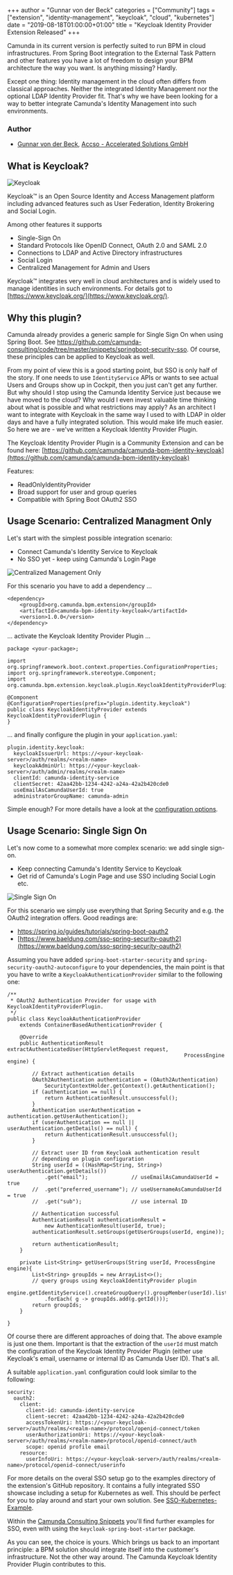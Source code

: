 +++
author = "Gunnar von der Beck"
categories = ["Community"]
tags = ["extension", "identity-management", "keycloak", "cloud", "kubernetes"]
date = "2019-08-18T01:00:00+01:00"
title = "Keycloak Identity Provider Extension Released"
+++


Camunda in its current version is perfectly suited to run BPM in cloud infrastructures. From Spring Boot integration to the External Task Pattern and other features you have a lot of freedom to design your BPM architecture the way you want. Is anything missing? Hardly.

Except one thing: Identity management in the cloud often differs from classical approaches. Neither the integrated Identity Management nor the optional LDAP Identity Provider fit. That's why we have been looking for a way to better integrate Camunda's Identity Management into such environments.
<!--more-->
### Author

- [Gunnar von der Beck](https://www.xing.com/profile/Gunnar_vonderBeck/portfolio "XING Profile"), [Accso - Accelerated Solutions GmbH](https://accso.de/ "https://accso.de/")

## What is Keycloak?

![Keycloak](keycloak.png "https://www.keycloak.org/")

Keycloak&trade; is an Open Source Identity and Access Management platform including advanced features such as User Federation, Identity Brokering and Social Login.

Among other features it supports

* Single-Sign On
* Standard Protocols like OpenID Connect, OAuth 2.0 and SAML 2.0
* Connections to LDAP and Active Directory infrastructures
* Social Login
* Centralized Management for Admin and Users

Keycloak&trade; integrates very well in cloud architectures and is widely used to manage identities in such environments. For details got to [https://www.keycloak.org/](https://www.keycloak.org/).

## Why this plugin?

Camunda already provides a generic sample for Single Sign On when using Spring Boot. See <https://github.com/camunda-consulting/code/tree/master/snippets/springboot-security-sso>. Of course, these principles can be applied to Keycloak as well.

From my point of view this is a good starting point, but SSO is only half of the story. If one needs to use `IdentityService` APIs or wants to see actual Users and Groups show up in Cockpit, then you just can't get any further. But why should I stop using the Camunda Identity Service just because we have moved to the cloud? Why would I even invest valuable time thinking about what is possible and  what restrictions may apply? As an architect I want to integrate with Keycloak in the same way I used to with LDAP in older days and have a fully integrated solution. This would make life much easier. So here we are - we've written a Keycloak Identity Provider Plugin.

The Keycloak Identity Provider Plugin is a Community Extension and can be found here: [https://github.com/camunda/camunda-bpm-identity-keycloak](https://github.com/camunda/camunda-bpm-identity-keycloak)

Features:

*   ReadOnlyIdentityProvider
*   Broad support for user and group queries
*   Compatible with Spring Boot OAuth2 SSO

## Usage Scenario: Centralized Managment Only

Let's start with the simplest possible integration scenario:

* Connect Camunda's Identity Service to Keycloak
* No SSO yet - keep using Camunda's Login Page

![Centralized Management Only](centralized-management-only.png)

For this scenario you have to add a dependency ...

	<dependency>
		<groupId>org.camunda.bpm.extension</groupId>
		<artifactId>camunda-bpm-identity-keycloak</artifactId>
		<version>1.0.0</version>
	</dependency>


... activate the Keycloak Identity Provider Plugin ...

	package <your-package>;

	import org.springframework.boot.context.properties.ConfigurationProperties;
	import org.springframework.stereotype.Component;
	import org.camunda.bpm.extension.keycloak.plugin.KeycloakIdentityProviderPlugin;

	@Component
	@ConfigurationProperties(prefix="plugin.identity.keycloak")
	public class KeycloakIdentityProvider extends KeycloakIdentityProviderPlugin {
	}

... and finally configure the plugin in your `application.yaml`:

	plugin.identity.keycloak:
	  keycloakIssuerUrl: https://<your-keycloak-server>/auth/realms/<realm-name>
	  keycloakAdminUrl: https://<your-keycloak-server>/auth/admin/realms/<realm-name>
	  clientId: camunda-identity-service
	  clientSecret: 42aa42bb-1234-4242-a24a-42a2b420cde0
	  useEmailAsCamundaUserId: true
	  administratorGroupName: camunda-admin

Simple enough? For more details have a look at the [configuration options](https://github.com/camunda/camunda-bpm-identity-keycloak).

## Usage Scenario: Single Sign On

Let's now come to a somewhat more complex scenario: we add single sign-on.

* Keep connecting Camunda's Identity Service to Keycloak
* Get rid of Camunda's Login Page and use SSO including Social Login etc.

![Single Sign On](single-sign-on.png)

For this scenario we simply use everything that Spring Security and e.g. the OAuth2 integration offers. Good readings are:

* [https://spring.io/guides/tutorials/spring-boot-oauth2
](https://spring.io/guides/tutorials/spring-boot-oauth2
)
* [https://www.baeldung.com/sso-spring-security-oauth2](https://www.baeldung.com/sso-spring-security-oauth2)

Assuming you have added `spring-boot-starter-security` and `spring-security-oauth2-autoconfigure` to your dependencies, the main point is that you have to write a `KeycloakAuthenticationProvider` similar to the following one:

	/**
	 * OAuth2 Authentication Provider for usage with KeycloakIdentityProviderPlugin.
	 */
	public class KeycloakAuthenticationProvider
	    extends ContainerBasedAuthenticationProvider {

	    @Override
	    public AuthenticationResult extractAuthenticatedUser(HttpServletRequest request,
	                                                         ProcessEngine engine) {

	    	// Extract authentication details
	        OAuth2Authentication authentication = (OAuth2Authentication)
                SecurityContextHolder.getContext().getAuthentication();
	        if (authentication == null) {
	            return AuthenticationResult.unsuccessful();
	        }
	        Authentication userAuthentication = authentication.getUserAuthentication();
	        if (userAuthentication == null || userAuthentication.getDetails() == null) {
	            return AuthenticationResult.unsuccessful();
	        }

	        // Extract user ID from Keycloak authentication result
			// depending on plugin configuration
	        String userId = ((HashMap<String, String>) userAuthentication.getDetails())
                .get("email");              // useEmailAsCamundaUserId = true
            //  .get("preferred_username"); // useUsernameAsCamundaUserId = true
            //  .get("sub");                // use internal ID

	        // Authentication successful
	        AuthenticationResult authenticationResult =
	            new AuthenticationResult(userId, true);
	        authenticationResult.setGroups(getUserGroups(userId, engine));

	        return authenticationResult;
	    }

	    private List<String> getUserGroups(String userId, ProcessEngine engine){
	        List<String> groupIds = new ArrayList<>();
	        // query groups using KeycloakIdentityProvider plugin
	        engine.getIdentityService().createGroupQuery().groupMember(userId).list()
	        	.forEach( g -> groupIds.add(g.getId()));
	        return groupIds;
	    }

	}

Of course there are different approaches of doing that. The above example is just one them. Important is that the extraction of the `userId` must match the configuration of the Keycloak Identity Provider Plugin (either use Keycloak's email, username or internal ID as Camunda User ID). That's all.

A suitable `application.yaml` configuration could look similar to the following:

	security:
	  oauth2:
	    client:
	      client-id: camunda-identity-service
	      client-secret: 42aa42bb-1234-4242-a24a-42a2b420cde0
	      accessTokenUri: https://<your-keycloak-server>/auth/realms/<realm-name>/protocol/openid-connect/token
	      userAuthorizationUri: https://<your-keycloak-server>/auth/realms/<realm-name>/protocol/openid-connect/auth
	      scope: openid profile email
	    resource:
	      userInfoUri: https://<your-keycloak-server>/auth/realms/<realm-name>/protocol/openid-connect/userinfo


For more details on the overal SSO setup go to the examples directory of the extension's GitHub repository. It contains a fully integrated SSO showcase including a setup for Kubernetes as well. This should be perfect for you to play around and start your own solution. See [SSO-Kubernetes-Example](https://github.com/camunda/camunda-bpm-identity-keycloak/tree/master/examples/sso-kubernetes).

Within the [Camunda Consulting Snippets](https://github.com/camunda-consulting/code/tree/master/snippets/springboot-keycloak-sso) you'll find further examples for SSO, even with using the `keycloak-spring-boot-starter` package.

As you can see, the choice is yours. Which brings us back to an important principle: a BPM solution should integrate itself into the customer's infrastructure.  Not the other way around. The Camunda Keycloak Identity Provider Plugin contributes to this.
